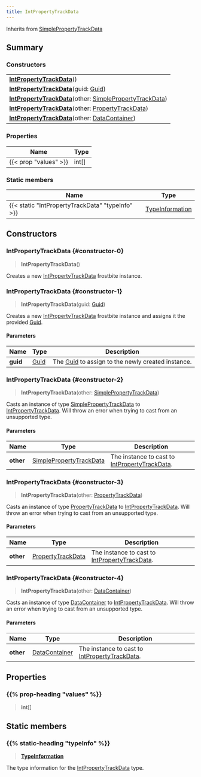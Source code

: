 ```yaml
---
title: IntPropertyTrackData
---
```


Inherits from [SimplePropertyTrackData](/vext/ref/fb/simplepropertytrackdata)

## Summary

### Constructors

|  |
| --- |
| **[IntPropertyTrackData](#constructor-0)**() |
| **[IntPropertyTrackData](#constructor-1)**(guid: [Guid](/vext/ref/shared/type/guid)) |
| **[IntPropertyTrackData](#constructor-2)**(other: [SimplePropertyTrackData](/vext/ref/fb/simplepropertytrackdata)) |
| **[IntPropertyTrackData](#constructor-3)**(other: [PropertyTrackData](/vext/ref/fb/propertytrackdata)) |
| **[IntPropertyTrackData](#constructor-4)**(other: [DataContainer](/vext/ref/shared/type/datacontainer)) |

### Properties

| Name | Type |
| ---- | ---- |
| {{< prop "values" >}} | int[] |

### Static members

| Name | Type |
| ---- | ---- |
| {{< static "IntPropertyTrackData" "typeInfo" >}} | [TypeInformation](/vext/ref/shared/type/typeinformation) |

## Constructors

### IntPropertyTrackData {#constructor-0}

> **IntPropertyTrackData**()

Creates a new [IntPropertyTrackData](/vext/ref/fb/intpropertytrackdata) frostbite instance.

### IntPropertyTrackData {#constructor-1}

> **IntPropertyTrackData**(guid: [Guid](/vext/ref/shared/type/guid))

Creates a new [IntPropertyTrackData](/vext/ref/fb/intpropertytrackdata) frostbite instance and assigns it the provided [Guid](/vext/ref/shared/type/guid).

#### Parameters

| Name | Type | Description |
| ---- | ---- | ----------- |
| **guid** | [Guid](/vext/ref/shared/type/guid) | The [Guid](/vext/ref/shared/type/guid) to assign to the newly created instance. |

### IntPropertyTrackData {#constructor-2}

> **IntPropertyTrackData**(other: [SimplePropertyTrackData](/vext/ref/fb/simplepropertytrackdata))

Casts an instance of type [SimplePropertyTrackData](/vext/ref/fb/simplepropertytrackdata) to [IntPropertyTrackData](/vext/ref/fb/intpropertytrackdata). Will throw an error when trying to cast from an unsupported type.

#### Parameters

| Name | Type | Description |
| ---- | ---- | ----------- |
| **other** | [SimplePropertyTrackData](/vext/ref/fb/simplepropertytrackdata) | The instance to cast to [IntPropertyTrackData](/vext/ref/fb/intpropertytrackdata). |

### IntPropertyTrackData {#constructor-3}

> **IntPropertyTrackData**(other: [PropertyTrackData](/vext/ref/fb/propertytrackdata))

Casts an instance of type [PropertyTrackData](/vext/ref/fb/propertytrackdata) to [IntPropertyTrackData](/vext/ref/fb/intpropertytrackdata). Will throw an error when trying to cast from an unsupported type.

#### Parameters

| Name | Type | Description |
| ---- | ---- | ----------- |
| **other** | [PropertyTrackData](/vext/ref/fb/propertytrackdata) | The instance to cast to [IntPropertyTrackData](/vext/ref/fb/intpropertytrackdata). |

### IntPropertyTrackData {#constructor-4}

> **IntPropertyTrackData**(other: [DataContainer](/vext/ref/shared/type/datacontainer))

Casts an instance of type [DataContainer](/vext/ref/shared/type/datacontainer) to [IntPropertyTrackData](/vext/ref/fb/intpropertytrackdata). Will throw an error when trying to cast from an unsupported type.

#### Parameters

| Name | Type | Description |
| ---- | ---- | ----------- |
| **other** | [DataContainer](/vext/ref/shared/type/datacontainer) | The instance to cast to [IntPropertyTrackData](/vext/ref/fb/intpropertytrackdata). |

## Properties

### {{% prop-heading "values" %}}

> **int**[]

## Static members

### {{% static-heading "typeInfo" %}}

> **[TypeInformation](/vext/ref/shared/type/typeinformation)**

The type information for the [IntPropertyTrackData](/vext/ref/fb/intpropertytrackdata) type.

